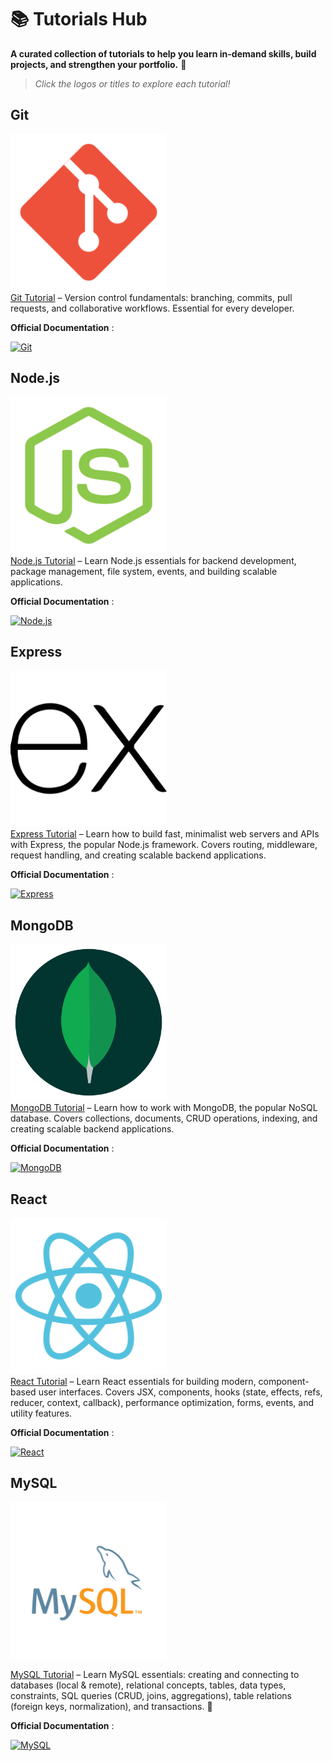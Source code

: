 # 📚 Tutorials Hub

**A curated collection of tutorials to help you learn in-demand skills, build projects, and strengthen your portfolio.** 🚀

> _Click the logos or titles to explore each tutorial!_

## Git

[<img src="./icons/git.svg" width="250"/>](https://younes-alhyan.github.io/tutorials-hub/index.html?tutorial=git)  
[Git Tutorial](https://younes-alhyan.github.io/tutorials-hub/index.html?tutorial=git) – Version control fundamentals: branching, commits, pull requests, and collaborative workflows. Essential for every developer.

**Official Documentation** :

[![Git](https://img.shields.io/badge/Git-F05032?style=for-the-badge&logo=git&logoColor=white)](https://git-scm.com/)

## Node.js

[<img src="./icons/nodejs.svg" width="250"/>](https://younes-alhyan.github.io/tutorials-hub/index.html?tutorial=nodejs)  
[Node.js Tutorial](https://younes-alhyan.github.io/tutorials-hub/index.html?tutorial=nodejs) – Learn Node.js essentials for backend development, package management, file system, events, and building scalable applications.

**Official Documentation** :

[![Node.js](https://img.shields.io/badge/Node.js-339933?style=for-the-badge&logo=node.js&logoColor=white)](https://nodejs.org/)

## Express

[<img src="./icons/express.svg" width="250"/>](https://younes-alhyan.github.io/tutorials-hub/index.html?tutorial=express)  
[Express Tutorial](https://younes-alhyan.github.io/tutorials-hub/index.html?tutorial=express) – Learn how to build fast, minimalist web servers and APIs with Express, the popular Node.js framework. Covers routing, middleware, request handling, and creating scalable backend applications.

**Official Documentation** :

[![Express](https://img.shields.io/badge/Express-000000?style=for-the-badge&logo=express&logoColor=white)](https://expressjs.com/)

## MongoDB

[<img src="./icons/mongodb.svg" width="250"/>](https://younes-alhyan.github.io/tutorials-hub/index.html?tutorial=mongodb)  
[MongoDB Tutorial](https://younes-alhyan.github.io/tutorials-hub/index.html?tutorial=mongodb) – Learn how to work with MongoDB, the popular NoSQL database. Covers collections, documents, CRUD operations, indexing, and creating scalable backend applications.

**Official Documentation** :

[![MongoDB](https://img.shields.io/badge/MongoDB-47A248?style=for-the-badge&logo=mongodb&logoColor=white)](https://www.mongodb.com/)

## React

[<img src="./icons/react.svg" width="250"/>](https://younes-alhyan.github.io/tutorials-hub/index.html?tutorial=react)  
[React Tutorial](https://younes-alhyan.github.io/tutorials-hub/index.html?tutorial=react) – Learn React essentials for building modern, component-based user interfaces. Covers JSX, components, hooks (state, effects, refs, reducer, context, callback), performance optimization, forms, events, and utility features.

**Official Documentation** :

[![React](https://img.shields.io/badge/React-61DAFB?style=for-the-badge&logo=react&logoColor=black)](https://react.dev/)

## MySQL

[<img src="./icons/mysql.svg" width="250"/>](https://younes-alhyan.github.io/tutorials-hub/index.html?tutorial=mysql)

[MySQL Tutorial](https://younes-alhyan.github.io/tutorials-hub/index.html?tutorial=mysql) – Learn MySQL essentials: creating and connecting to databases (local & remote), relational concepts, tables, data types, constraints, SQL queries (CRUD, joins, aggregations), table relations (foreign keys, normalization), and transactions. 🚀

**Official Documentation** :

[![MySQL](https://img.shields.io/badge/MySQL-4479A1?style=for-the-badge\&logo=mysql\&logoColor=white)](https://www.mysql.com/)